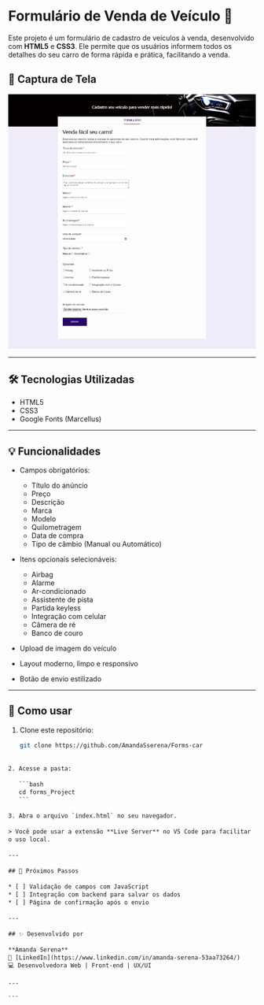 
# Formulário de Venda de Veículo 🚗

Este projeto é um formulário de cadastro de veículos à venda, desenvolvido com **HTML5** e **CSS3**. Ele permite que os usuários informem todos os detalhes do seu carro de forma rápida e prática, facilitando a venda.

## 📸 Captura de Tela

![Formulário de Venda de Veículo](https://github.com/AmandaSserena/Forms-car/blob/main/screencapture.png)

---

## 🛠 Tecnologias Utilizadas

- HTML5  
- CSS3  
- Google Fonts (Marcellus)

---

## 💡 Funcionalidades

- Campos obrigatórios:
  - Título do anúncio
  - Preço
  - Descrição
  - Marca
  - Modelo
  - Quilometragem
  - Data de compra
  - Tipo de câmbio (Manual ou Automático)

- Itens opcionais selecionáveis:
  - Airbag
  - Alarme
  - Ar-condicionado
  - Assistente de pista
  - Partida keyless
  - Integração com celular
  - Câmera de ré
  - Banco de couro

- Upload de imagem do veículo  
- Layout moderno, limpo e responsivo  
- Botão de envio estilizado

---

## 📂 Como usar

1. Clone este repositório:
   ```bash
   git clone https://github.com/AmandaSserena/Forms-car
````

2. Acesse a pasta:

   ```bash
   cd forms_Project
   ```

3. Abra o arquivo `index.html` no seu navegador.

> Você pode usar a extensão **Live Server** no VS Code para facilitar o uso local.

---

## 🚀 Próximos Passos

* [ ] Validação de campos com JavaScript
* [ ] Integração com backend para salvar os dados
* [ ] Página de confirmação após o envio

---

## ✨ Desenvolvido por

**Amanda Serena**
🔗 [LinkedIn](https://www.linkedin.com/in/amanda-serena-53aa73264/)
💻 Desenvolvedora Web | Front-end | UX/UI

---

```
